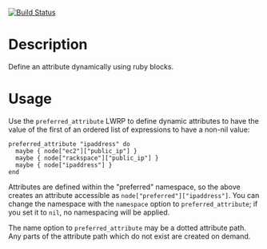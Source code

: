 [![Build Status](https://secure.travis-ci.org/dcrosta/cookbook-preferred.png?branch=master)](http://travis-ci.org/dcrosta/cookbook-preferred)

Description
===========

Define an attribute dynamically using ruby blocks.

Usage
=====

Use the `preferred_attribute` LWRP to define dynamic attributes to have the
value of the first of an ordered list of expressions to have a non-nil
value:

    preferred_attribute "ipaddress" do
      maybe { node["ec2"]["public_ip"] }
      maybe { node["rackspace"]["public_ip"] }
      maybe { node["ipaddress"] }
    end

Attributes are defined within the "preferred" namespace, so the above
creates an attribute accessible as `node["preferred"]["ipaddress"]`. You can
change the namespace with the `namespace` option to `preferred_attribute`;
if you set it to `nil`, no namespacing will be applied.

The name option to `preferred_attribute` may be a dotted attribute path. Any
parts of the attribute path which do not exist are created on demand.
